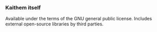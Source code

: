### Kaithem itself
Available under the terms of the GNU general public license</a>.
Includes external open-source libraries by third parties.

